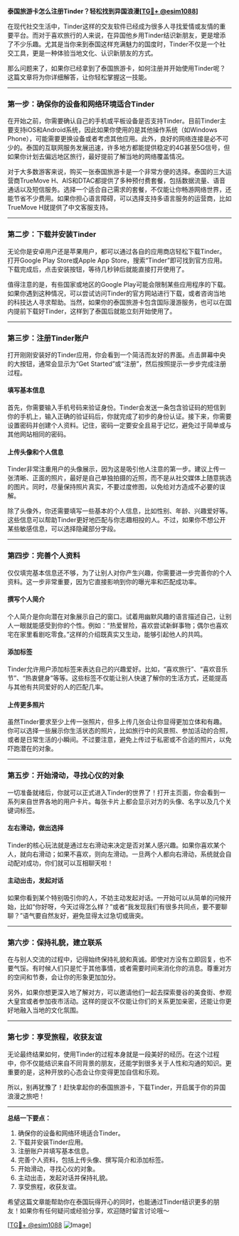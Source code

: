 **泰国旅游卡怎么注册Tinder？轻松找到异国浪漫[[TG💪+ @esim1088](https://t.me/s/esim1088)]**

在现代社交生活中，Tinder这样的交友软件已经成为很多人寻找爱情或友情的重要平台。而对于喜欢旅行的人来说，在异国他乡用Tinder结识新朋友，更是增添了不少乐趣。尤其是当你来到泰国这样充满魅力的国度时，Tinder不仅是一个社交工具，更是一种体验当地文化、认识新朋友的方式。

那么问题来了，如果你已经拿到了泰国旅游卡，如何注册并开始使用Tinder呢？这篇文章将为你详细解答，让你轻松掌握这一技能。

---

### **第一步：确保你的设备和网络环境适合Tinder**
在开始之前，你需要确认自己的手机或平板设备是否支持Tinder。目前Tinder主要支持iOS和Android系统，因此如果你使用的是其他操作系统（如Windows Phone），可能需要更换设备或者考虑其他应用。此外，良好的网络连接是必不可少的。泰国的互联网服务发展迅速，许多地方都能提供稳定的4G甚至5G信号，但如果你计划去偏远地区旅行，最好提前了解当地的网络覆盖情况。

对于大多数游客来说，购买一张泰国旅游卡是一个非常方便的选择。泰国的三大运营商TrueMove H、AIS和DTAC都提供了多种预付费套餐，包括数据流量、语音通话以及短信服务。选择一个适合自己需求的套餐，不仅能让你畅游网络世界，还能节省不少费用。如果你担心语言障碍，可以选择支持多语言服务的运营商，比如TrueMove H就提供了中文客服支持。

---

### **第二步：下载并安装Tinder**
无论你是安卓用户还是苹果用户，都可以通过各自的应用商店轻松下载Tinder。打开Google Play Store或Apple App Store，搜索“Tinder”即可找到官方应用。下载完成后，点击安装按钮，等待几秒钟后就能直接打开使用了。

值得注意的是，有些国家或地区的Google Play可能会限制某些应用程序的下载。如果你遇到这种情况，可以尝试访问Tinder的官方网站进行下载，或者咨询当地的科技达人寻求帮助。当然，如果你的泰国旅游卡包含国际漫游服务，也可以在国内提前下载好Tinder，这样到了泰国后就能立刻开始使用了。

---

### **第三步：注册Tinder账户**
打开刚刚安装好的Tinder应用，你会看到一个简洁而友好的界面。点击屏幕中央的大按钮，通常会显示为“Get Started”或“注册”，然后按照提示一步步完成注册过程。

#### **填写基本信息**
首先，你需要输入手机号码来验证身份。Tinder会发送一条包含验证码的短信到你的手机上，输入正确的验证码后，你就完成了初步的身份认证。接下来，你需要设置密码并创建个人资料。记住，密码一定要安全且易于记忆，避免过于简单或与其他网站相同的密码。

#### **上传头像和个人信息**
Tinder非常注重用户的头像展示，因为这是吸引他人注意的第一步。建议上传一张清晰、正面的照片，最好是自己单独拍摄的近照，而不是从社交媒体上随意挑选的图片。同时，尽量保持照片真实，不要过度修图，以免给对方造成不必要的误解。

除了头像外，你还需要填写一些基本的个人信息，比如性别、年龄、兴趣爱好等。这些信息可以帮助Tinder更好地匹配与你志趣相投的人。不过，如果你不想公开某些敏感信息，可以选择隐藏部分字段。

---

### **第四步：完善个人资料**
仅仅填完基本信息还不够，为了让别人对你产生兴趣，你需要进一步完善你的个人资料。这一步非常重要，因为它直接影响到你的曝光率和匹配成功率。

#### **撰写个人简介**
个人简介是你向潜在对象展示自己的窗口。试着用幽默风趣的语言描述自己，让别人一眼就能感受到你的个性。例如：“热爱冒险，喜欢尝试新鲜事物；偶尔也喜欢宅在家里看剧吃零食。”这样的介绍既真实又生动，能够引起他人的共鸣。

#### **添加标签**
Tinder允许用户添加标签来表达自己的兴趣爱好。比如，“喜欢旅行”、“喜欢音乐节”、“热衷健身”等等。这些标签不仅能让别人快速了解你的生活方式，还能提高与其他有共同爱好的人的匹配几率。

#### **上传更多照片**
虽然Tinder要求至少上传一张照片，但多上传几张会让你显得更加立体和有趣。你可以选择一些展示你生活状态的照片，比如旅行中的风景照、参加活动的合照，或者是日常生活的小瞬间。不过要注意，避免上传过于私密或不合适的照片，以免吓跑潜在的对象。

---

### **第五步：开始滑动，寻找心仪的对象**
一切准备就绪后，你就可以正式进入Tinder的世界了！打开主页面，你会看到一系列来自世界各地的用户卡片。每张卡片上都会显示对方的头像、名字以及几个关键词标签。

#### **左右滑动，做出选择**
Tinder的核心玩法就是通过左右滑动来决定是否对某人感兴趣。如果你喜欢某个人，就向右滑动；如果不喜欢，则向左滑动。一旦两个人都向右滑动，系统就会自动配对成功，你们就可以互相聊天啦！

#### **主动出击，发起对话**
如果你看到某个特别吸引你的人，不妨主动发起对话。一开始可以从简单的问候开始，比如“你好呀，今天过得怎么样？”或者“我发现我们有很多共同点，要不要聊聊？”语气要自然友好，避免显得太过急切或唐突。

---

### **第六步：保持礼貌，建立联系**
在与别人交流的过程中，记得始终保持礼貌和真诚。即使对方没有立即回复，也不要气馁。有时候人们只是忙于其他事情，或者需要时间来消化你的消息。尊重对方的空间和节奏，会让你的形象更加加分。

另外，如果你想更深入地了解对方，可以邀请他们一起去探索曼谷的美食街、参观大皇宫或者参加夜市活动。这样的提议不仅能让你们的关系更加亲密，还能让你更好地融入当地的文化氛围。

---

### **第七步：享受旅程，收获友谊**
无论最终结果如何，使用Tinder的过程本身就是一段美好的经历。在这个过程中，你不仅能结识来自不同背景的朋友，还能学到很多关于人性和沟通的知识。更重要的是，这种开放的心态会让你变得更加自信和乐观。

所以，别再犹豫了！赶快拿起你的泰国旅游卡，下载Tinder，开启属于你的异国浪漫之旅吧！

---

**总结一下要点：**
1. 确保你的设备和网络环境适合Tinder。
2. 下载并安装Tinder应用。
3. 注册账户并填写基本信息。
4. 完善个人资料，包括上传头像、撰写简介和添加标签。
5. 开始滑动，寻找心仪的对象。
6. 主动出击，发起对话并保持礼貌。
7. 享受旅程，收获友谊。

希望这篇文章能帮助你在泰国玩得开心的同时，也能通过Tinder结识更多的朋友！如果你有任何疑问或经验分享，欢迎随时留言讨论哦～

[[TG💪+ @esim1088](https://t.me/s/esim1088) ![Image](https://i.postimg.cc/4NQfJmqS/Snipaste-2025-05-13-00-14-12.png)]